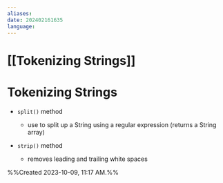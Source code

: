 ```yaml
---
aliases:
date: 202402161635
language: 
---
```

# [[Tokenizing Strings]]
# Tokenizing Strings
- `split()` method
	- use to split up a String using a regular expression (returns a String array)

- `strip()` method
	- removes leading and trailing white spaces







%%Created 2023-10-09, 11:17 AM.%%
